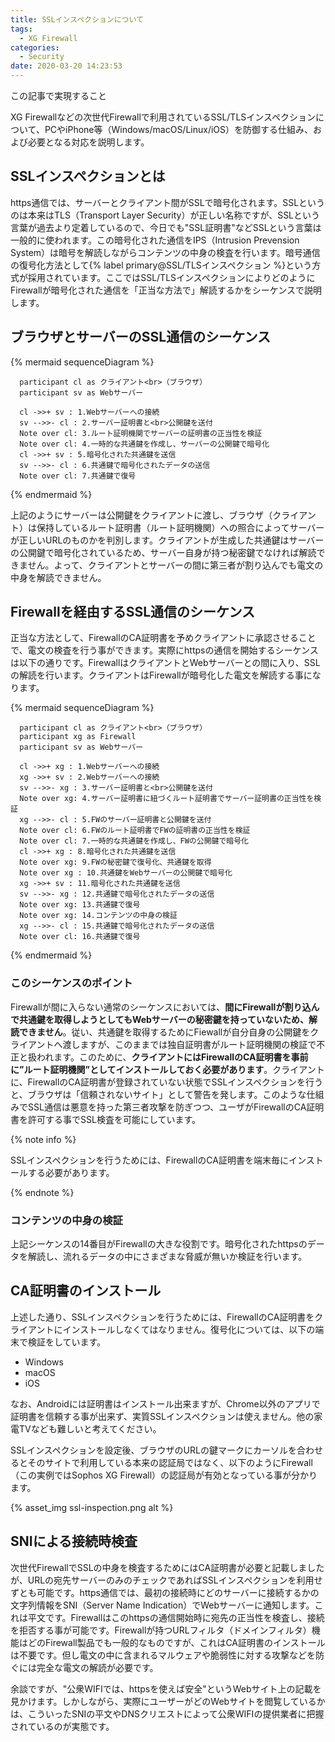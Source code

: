 ```yaml
---
title: SSLインスペクションについて
tags:
  - XG Firewall
categories:
  - Security
date: 2020-03-20 14:23:53
---
```

<p class="onepoint">この記事で実現すること</p>
XG Firewallなどの次世代Firewallで利用されているSSL/TLSインスペクションについて、PCやiPhone等（Windows/macOS/Linux/iOS）を防御する仕組み、および必要となる対応を説明します。
<!-- more -->

## SSLインスペクションとは

https通信では、サーバーとクライアント間がSSLで暗号化されます。SSLというのは本来はTLS（Transport Layer Security）が正しい名称ですが、SSLという言葉が過去より定着しているので、今日でも"SSL証明書"などSSLという言葉は一般的に使われます。この暗号化された通信をIPS（Intrusion Prevension System）は暗号を解読しながらコンテンツの中身の検査を行います。暗号通信の復号化方法として{% label primary@SSL/TLSインスペクション %}という方式が採用されています。ここではSSL/TLSインスペクションによりどのようにFirewallが暗号化された通信を「正当な方法で」解読するかをシーケンスで説明します。

## ブラウザとサーバーのSSL通信のシーケンス

{% mermaid sequenceDiagram %}

      participant cl as クライアント<br>（ブラウザ）
      participant sv as Webサーバー

      cl ->>+ sv : 1.Webサーバーへの接続
      sv -->>- cl : 2.サーバー証明書と<br>公開鍵を送付
      Note over cl: 3.ルート証明機関でサーバーの証明書の正当性を検証
      Note over cl: 4.一時的な共通鍵を作成し、サーバーの公開鍵で暗号化
      cl ->>+ sv : 5.暗号化された共通鍵を送信
      sv -->>- cl : 6.共通鍵で暗号化されたデータの送信
      Note over cl: 7.共通鍵で復号

{% endmermaid %}

上記のようにサーバーは公開鍵をクライアントに渡し、ブラウザ（クライアント）は保持しているルート証明書（ルート証明機関）への照合によってサーバーが正しいURLのものかを判別します。クライアントが生成した共通鍵はサーバーの公開鍵で暗号化されているため、サーバー自身が持つ秘密鍵でなければ解読できません。よって、クライアントとサーバーの間に第三者が割り込んでも電文の中身を解読できません。

## Firewallを経由するSSL通信のシーケンス

正当な方法として、FirewallのCA証明書を予めクライアントに承認させることで、電文の検査を行う事ができます。実際にhttpsの通信を開始するシーケンスは以下の通りです。FirewallはクライアントとWebサーバーとの間に入り、SSLの解読を行います。クライアントはFirewallが暗号化した電文を解読する事になります。

{% mermaid sequenceDiagram %}

      participant cl as クライアント<br>（ブラウザ）
      participant xg as Firewall
      participant sv as Webサーバー

      cl ->>+ xg : 1.Webサーバーへの接続
      xg ->>+ sv : 2.Webサーバーへの接続
      sv -->>- xg : 3.サーバー証明書と<br>公開鍵を送付
      Note over xg: 4.サーバー証明書に紐づくルート証明書でサーバー証明書の正当性を検証
      xg -->>- cl : 5.FWのサーバー証明書と公開鍵を送付
      Note over cl: 6.FWのルート証明書でFWの証明書の正当性を検証
      Note over cl: 7.一時的な共通鍵を作成し、FWの公開鍵で暗号化
      cl ->>+ xg : 8.暗号化された共通鍵を送信
      Note over xg: 9.FWの秘密鍵で復号化、共通鍵を取得
      Note over xg : 10.共通鍵をWebサーバーの公開鍵で暗号化
      xg ->>+ sv : 11.暗号化された共通鍵を送信
      sv -->>- xg : 12.共通鍵で暗号化されたデータの送信
      Note over xg: 13.共通鍵で復号
      Note over xg: 14.コンテンツの中身の検証
      xg -->>- cl : 15.共通鍵で暗号化されたデータの送信
      Note over cl: 16.共通鍵で復号

{% endmermaid %}

### このシーケンスのポイント

Firewallが間に入らない通常のシーケンスにおいては、**間にFirewallが割り込んで共通鍵を取得しようとしてもWebサーバーの秘密鍵を持っていないため、解読できません**。従い、共通鍵を取得するためにFiewallが自分自身の公開鍵をクライアントへ渡しますが、このままでは独自証明書がルート証明機関の検証で不正と扱われます。このために、**クライアントにはFirewallのCA証明書を事前に”ルート証明機関”としてインストールしておく必要があります**。クライアントに、FirewallのCA証明書が登録されていない状態でSSLインスペクションを行うと、ブラウザは「信頼されないサイト」として警告を発します。このような仕組みでSSL通信は悪意を持った第三者攻撃を防ぎつつ、ユーザがFirewallのCA証明書を許可する事でSSL検査を可能にしています。

{% note info  %}

SSLインスペクションを行うためには、FirewallのCA証明書を端末毎にインストールする必要があります。

{% endnote %}

### コンテンツの中身の検証

上記シーケンスの14番目がFirewallの大きな役割です。暗号化されたhttpsのデータを解読し、流れるデータの中にさまざまな脅威が無いか検証を行います。

## CA証明書のインストール

上述した通り、SSLインスペクションを行うためには、FirewallのCA証明書をクライアントにインストールしなくてはなりません。復号化については、以下の端末で検証をしています。

- Windows
- macOS
- iOS
  
なお、Androidには証明書はインストール出来ますが、Chrome以外のアプリで証明書を信頼する事が出来ず、実質SSLインスペクションは使えません。他の家電TVなども難しいと考えてください。

SSLインスペクションを設定後、ブラウザのURLの鍵マークにカーソルを合わせるとそのサイトで利用している本来の認証局ではなく、以下のようにFirewall（この実例ではSophos XG Firewall）の認証局が有効となっている事が分かります。

{% asset_img ssl-inspection.png alt %}

## SNIによる接続時検査

次世代FirewallでSSLの中身を検査するためにはCA証明書が必要と記載しましたが、URLの宛先サーバーのみのチェックであればSSLインスペクションを利用せずとも可能です。https通信では、最初の接続時にどのサーバーに接続するかの文字列情報をSNI（Server Name Indication）でWebサーバーに通知します。これは平文です。Firewallはこのhttpsの通信開始時に宛先の正当性を検査し、接続を拒否する事が可能です。Firewallが持つURLフィルタ（ドメインフィルタ）機能はどのFirewall製品でも一般的なものですが、これはCA証明書のインストールは不要です。但し電文の中に含まれるマルウェアや脆弱性に対する攻撃などを防ぐには完全な電文の解読が必要です。

余談ですが、"公衆WIFIでは、httpsを使えば安全"というWebサイト上の記載を見かけます。しかしながら、実際にユーザーがどのWebサイトを閲覧しているかは、こういったSNIの平文やDNSクリエストによって公衆WIFIの提供業者に把握されているのが実態です。
